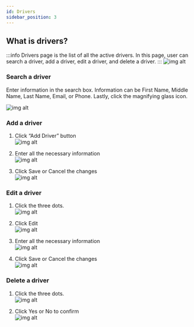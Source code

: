 ```yaml
---
id: Drivers
sidebar_position: 3
---
```


## What is drivers?

:::info
Drivers page is the list of all the active drivers. In this page, user can search a driver, add a driver, edit a driver, and delete a driver.
:::
![img alt](/img/admin-drivers.PNG)

### Search a driver

Enter information in the search box. Information can be First Name, Middle Name, Last Name, Email, or Phone. Lastly, click the magnifying glass icon.

![img alt](/img/admin-drivers-search.PNG)

### Add a driver

1. Click “Add Driver” button<br />
   ![img alt](/img/admin-drivers-add-driver.PNG)

2. Enter all the necessary information <br />
   ![img alt](/img/admin-drivers-information.PNG)

3. Click Save or Cancel the changes <br />
   ![img alt](/img/admin-drivers-save-or-cancel.PNG)

### Edit a driver

1. Click the three dots. <br />
   ![img alt](/img/admin-drivers-dot.PNG)

2. Click Edit <br />
   ![img alt](/img/admin-drivers-edit.PNG)

3. Enter all the necessary information <br />
   ![img alt](/img/admin-drivers-edit-driver.PNG)

4. Click Save or Cancel the changes <br />
   ![img alt](/img/admin-drivers-edit-driver-save-or-cancel.PNG)

### Delete a driver

1. Click the three dots. <br />
   ![img alt](/img/admin-drivers-dot.PNG)

2. Click Yes or No to confirm <br />
   ![img alt](/img/admin-drivers-delete-confirmation.PNG)
